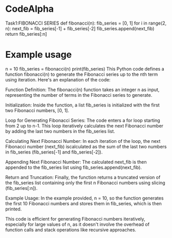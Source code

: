 # CodeAlpha
Task1:FIBONACCI SERIES
def fibonacci(n):
    fib_series = [0, 1]
    for i in range(2, n):
        next_fib = fib_series[-1] + fib_series[-2]
        fib_series.append(next_fib)
    return fib_series[:n]

# Example usage
n = 10
fib_series = fibonacci(n)
print(fib_series)
This Python code defines a function fibonacci(n) to generate the Fibonacci series up to the nth term using iteration. Here's an explanation of the code:

Function Definition: The fibonacci(n) function takes an integer n as input, representing the number of terms in the Fibonacci series to generate.

Initialization: Inside the function, a list fib_series is initialized with the first two Fibonacci numbers, [0, 1].

Loop for Generating Fibonacci Series: The code enters a for loop starting from 2 up to n-1. This loop iteratively calculates the next Fibonacci number by adding the last two numbers in the fib_series list.

Calculating Next Fibonacci Number: In each iteration of the loop, the next Fibonacci number (next_fib) iscalculated as the sum of the last two numbers in fib_series (fib_series[-1] and fib_series[-2]).

Appending Next Fibonacci Number: The calculated next_fib is then appended to the fib_series list using fib_series.append(next_fib).

Return and Truncation: Finally, the function returns a truncated version of the fib_series list containing only the first n Fibonacci numbers using slicing (fib_series[:n]).

Example Usage: In the example provided, n = 10, so the function generates the first 10 Fibonacci numbers and stores them in fib_series, which is then printed.

This code is efficient for generating Fibonacci numbers iteratively, especially for large values of n, as it doesn't involve the overhead of function calls and stack operations like recursive approaches.
